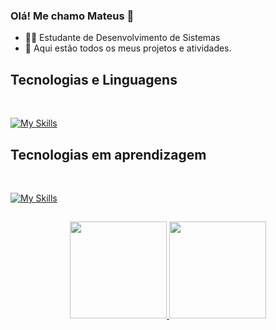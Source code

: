 ### Olá! Me chamo Mateus 👋

* 👨‍💻 Estudante de Desenvolvimento de Sistemas
* 📂 Aqui estão todos os meus projetos e atividades.

## Tecnologias e Linguagens

<div style="display: inline_block"><br/>

[![My Skills](https://skillicons.dev/icons?i=java,mysql,html,css,git,github&theme=dark)](https://skillicons.dev)

## Tecnologias em aprendizagem

<div style="display: inline_block"><br/>
  
[![My Skills](https://skillicons.dev/icons?i=javascript&theme=dark)](https://skillicons.dev)
  
##  
 
<div align="center">
  <a href="https://github.com/Mat-P1">
    <img height="155em" src="https://github-readme-stats.vercel.app/api?username=Mat-P1&show_icons=true&theme=tokyonight"/>
    <img height="155em" src="https://github-readme-stats.vercel.app/api/top-langs/?username=Mat-P1&layout=compact&theme=tokyonight"/>
  </a>
</div>  
